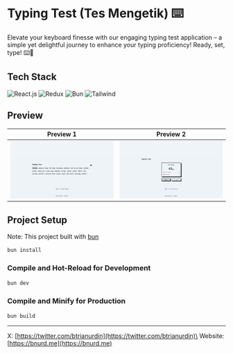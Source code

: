 # Typing Test (Tes Mengetik) ⌨️

Elevate your keyboard finesse with our engaging typing test application – a simple yet delightful journey to enhance your typing proficiency! Ready, set, type! ⌨️🚀

## Tech Stack
![React.js](https://img.shields.io/badge/React-20232A?style=for-the-badge&logo=react&logoColor=61DAFB)
![Redux](https://img.shields.io/badge/Redux-593D88?style=for-the-badge&logo=redux&logoColor=white)
![Bun](https://img.shields.io/badge/bun-282a36?style=for-the-badge&logo=bun&logoColor=fbf0df)
![Tailwind](https://img.shields.io/badge/Tailwind_CSS-38B2AC?style=for-the-badge&logo=tailwind-css&logoColor=white)

## Preview
| Preview 1 | Preview 2 |
| ----------- | ----------- |
| ![Preview 1](https://raw.githubusercontent.com/btrianurdin/typing-test/master/preview-1.png "Preview 1") | ![Preview 2](https://raw.githubusercontent.com/btrianurdin/typing-test/master/preview-2.png "Preview 2") |

## Project Setup
Note: This project built with [bun](https://bun.sh/docs)

```sh
bun install
```

### Compile and Hot-Reload for Development

```sh
bun dev
```

### Compile and Minify for Production

```sh
bun build
```

---
X: [https://twitter.com/btrianurdin](https://twitter.com/btrianurdin)\
Website: [https://bnurd.me](https://bnurd.me)

